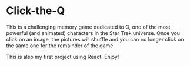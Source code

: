 # Click-the-Q

This is a challenging memory game dedicated to Q, one of the most powerful (and animated) characters in the Star Trek universe.  Once you click on an image, the pictures will shuffle and you can no longer click on the same one for the remainder of the game.  

This is also my first project using React.  Enjoy!